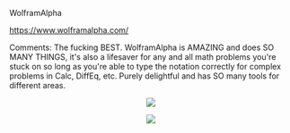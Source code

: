 WolframAlpha

https://www.wolframalpha.com/

Comments: The fucking BEST. WolframAlpha is AMAZING and does SO MANY THINGS, it's also a lifesaver for any and all math problems you're stuck on so long as you're able to type the notation correctly for complex problems in Calc, DiffEq, etc. Purely delightful and has SO many tools for different areas.

<p align="center">
  <img src="Tools/assets/wolfram-1.png"/>
</p>
<p align="center">
  <img src="Tools/assets/wolfram-2.png"/>
</p>
